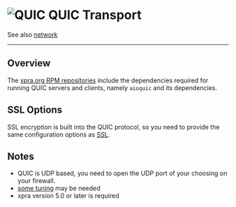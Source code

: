 # ![QUIC](../images/icons/quic.png) QUIC Transport

See also [network](./README.md)

***

## Overview

The [xpra.org RPM repositories](https://github.com/Xpra-org/xpra/wiki/Download) include the dependencies required
for running QUIC servers and clients, namely `aioquic` and its dependencies.

## SSL Options
SSL encryption is built into the QUIC protocol, so you need to provide the same 
configuration options as [SSL](./SSL.md).

## Notes
* QUIC is UDP based, you need to open the UDP port of your choosing on your firewall.
* [some tuning](https://github.com/Xpra-org/xpra/issues/3376#issuecomment-1311271256) may be needed
* xpra version 5.0 or later is required

